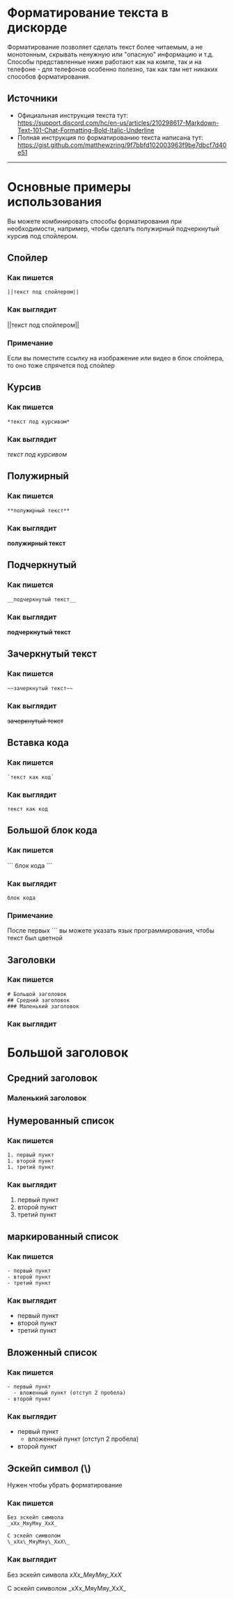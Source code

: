 # Форматирование текста в дискорде
Форматирование позволяет сделать текст более читаемым, а не монотонным, скрывать ненужную или "опасную" информацию и т.д.
Способы представленные ниже работают как на компе, так и на телефоне - для телефонов особенно полезно, так как там нет никаких способов форматирования. 
## Источники
- Официальная инструкция текста тут: https://support.discord.com/hc/en-us/articles/210298617-Markdown-Text-101-Chat-Formatting-Bold-Italic-Underline
- Полная инструкция по форматированию текста написана тут: https://gist.github.com/matthewzring/9f7bbfd102003963f9be7dbcf7d40e51
------------

# Основные примеры использования
Вы можете комбинировать способы форматирования при необходимости, например, чтобы сделать полужирный подчеркнутый курсив под спойлером.
## Спойлер
### Как пишется
`||текст под спойлером||`
### Как выглядит
||текст под спойлером||
### Примечание
Если вы поместите ссылку на изображение или видео в блок спойлера, то оно тоже спрячется под спойлер

## Курсив
### Как пишется
`*текст под курсивом*`
### Как выглядит
*текст под курсивом*

## Полужирный
### Как пишется
`**полужирный текст**`
### Как выглядит
**полужирный текст**

## Подчеркнутый
### Как пишется
`__подчеркнутый текст__`
### Как выглядит
__подчеркнутый текст__

## Зачеркнутый текст
### Как пишется
`~~зачеркнутый текст~~`
### Как выглядит
~~зачеркнутый текст~~

## Вставка кода
### Как пишется
```
`текст как код`
```
### Как выглядит
`текст как код`

## Большой блок кода
### Как пишется
\`\`\`
блок кода
\`\`\`
### Как выглядит
```
блок кода
```
### Примечание
После первых \`\`\` вы можете указать язык программирования, чтобы текст был цветной

## Заголовки
### Как пишется
```
# Большой заголовок
## Средний заголовок
### Маленький заголовок
```
### Как выглядит
# Большой заголовок
## Средний заголовок
### Маленький заголовок

## Нумерованный список
### Как пишется
```
1. первый пункт
1. второй пункт
1. третий пункт
```
### Как выглядит
1. первый пункт
1. второй пункт
1. третий пункт

## маркированный список
### Как пишется
```
- первый пункт
- второй пункт
- третий пункт
```
### Как выглядит
- первый пункт
- второй пункт
- третий пункт

## Вложенный список
### Как пишется
```
- первый пункт
  - вложенный пункт (отступ 2 пробела)
- второй пункт
```
### Как выглядит
- первый пункт
  - вложенный пункт (отступ 2 пробела)
- второй пункт

## Эскейп символ (\\)
Нужен чтобы убрать форматирование
### Как пишется
```
Без эскейп символа
_xXx_МяуМяу_XxX_

C эскейп символом
\_xXx\_МяуМяу\_XxX\_
```
### Как выглядит
Без эскейп символа
_xXx_МяуМяу_XxX_

C эскейп символом
\_xXx\_МяуМяу\_XxX\_
